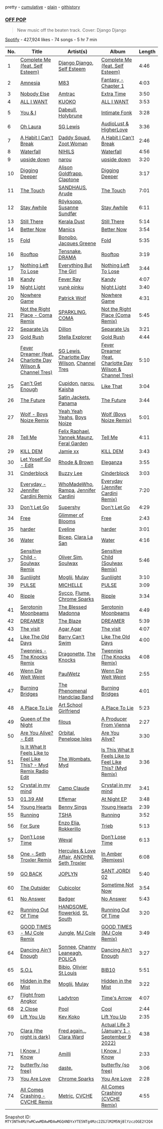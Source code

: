 pretty - [cumulative](/playlists/cumulative/37i9dQZF1DX07Bg0Q5GozA.md) - [plain](/playlists/plain/37i9dQZF1DX07Bg0Q5GozA) - [githistory](https://github.githistory.xyz/mackorone/spotify-playlist-archive/blob/main/playlists/plain/37i9dQZF1DX07Bg0Q5GozA)

### [OFF POP](https://open.spotify.com/playlist/37i9dQZF1DX07Bg0Q5GozA)

> New music off the beaten track\. Cover: Django Django

[Spotify](https://open.spotify.com/user/spotify) - 427,924 likes - 74 songs - 5 hr 7 min

| No. | Title | Artist(s) | Album | Length |
|---|---|---|---|---|
| 1 | [Complete Me \(feat\. Self Esteem\)](https://open.spotify.com/track/4PLpEoutbbBKXQX4Ymkgvq) | [Django Django](https://open.spotify.com/artist/2ARO60gI5do88ho6azmzab), [Self Esteem](https://open.spotify.com/artist/3K9muOlJVKLgH4SIwwZiDe) | [Complete Me \(feat\. Self Esteem\)](https://open.spotify.com/album/6YQ5IjxTphaqI365Y8CNiO) | 4:46 |
| 2 | [Amnesia](https://open.spotify.com/track/3kUAdSRSrERn2yDfm8J9kU) | [M83](https://open.spotify.com/artist/63MQldklfxkjYDoUE4Tppz) | [Fantasy \- Chapter 1](https://open.spotify.com/album/5iTMzvGDxXbZO5hlaqkpqz) | 4:03 |
| 3 | [Nobody Else](https://open.spotify.com/track/0D8T0ibtaX7PkBcpKlzo3Z) | [Amtrac](https://open.spotify.com/artist/3ifxHfYz2pqHku0bwx8H5J) | [Extra Time](https://open.spotify.com/album/49qaWr7XitNvgKzobKGiGg) | 3:50 |
| 4 | [ALL I WANT](https://open.spotify.com/track/076eiWHHHFGmjduZQM4v5G) | [KUOKO](https://open.spotify.com/artist/2h8Egzl8WxLijmpQtmuwHK) | [ALL I WANT](https://open.spotify.com/album/715TgYzWSZPq3i2BB5sOaV) | 3:53 |
| 5 | [You & I](https://open.spotify.com/track/4FKuIlfFCIcvpg7M2HJhwx) | [Dabeull](https://open.spotify.com/artist/7sw3xJMTpdcpfssx17hfrb), [Holybrune](https://open.spotify.com/artist/2L3geJ3pFSYkXI8RdOFQfj) | [Intimate Fonk](https://open.spotify.com/album/2KMTKEk9FZccRGCWhehiKV) | 3:28 |
| 6 | [Oh Laura](https://open.spotify.com/track/2Lq7rOLcBBTvBa86k1YTW0) | [SG Lewis](https://open.spotify.com/artist/0GG2cWaonE4JPrjcCCQ1EG) | [AudioLust & HigherLove](https://open.spotify.com/album/5861K3sQgAwu1sswhe5Gw8) | 3:36 |
| 7 | [A Habit I Can't Break](https://open.spotify.com/track/1lBNeUX94bHDDk1OOjuSfg) | [Daddy Squad](https://open.spotify.com/artist/7ILhSMHJML8HVt4GBi6LGj), [Zoot Woman](https://open.spotify.com/artist/25w2vpqq7dYleBAqMx7Ijx) | [A Habit I Can't Break](https://open.spotify.com/album/5AylJ3SmGL6dZGpygnMEcs) | 2:46 |
| 8 | [Waterfall](https://open.spotify.com/track/4fPbI1iRkmQcJaghebMG2u) | [NIHILS](https://open.spotify.com/artist/0O7NhieDairfQvi9jr66Cx) | [Waterfall](https://open.spotify.com/album/2R41dEy2THxQO6FJcqBZF8) | 4:56 |
| 9 | [upside down](https://open.spotify.com/track/0wdD6gKfjarthX7J6jFUKj) | [narou](https://open.spotify.com/artist/4WZfEIgHLAMmAxATgVjspH) | [upside down](https://open.spotify.com/album/3NMmDrvPdvbkqWPZfxsYJv) | 3:20 |
| 10 | [Digging Deeper](https://open.spotify.com/track/7iKNMytdMotGpqTxyRL4qA) | [Alison Goldfrapp](https://open.spotify.com/artist/72f5AR6hMeL3BwtcO7HqhS), [Claptone](https://open.spotify.com/artist/4mncDFjVLUa3s025Tct3Ry) | [Digging Deeper](https://open.spotify.com/album/0bZtJTjE90SXIW0PIChpnl) | 3:17 |
| 11 | [The Touch](https://open.spotify.com/track/7EO5QmpN4VfJ17zIBvsB64) | [SANDHAUS](https://open.spotify.com/artist/3VPDTHXbhY1NdFM3xpf2Ta), [Arude](https://open.spotify.com/artist/3jvLVdebZznGhPcOcOFKd9) | [The Touch](https://open.spotify.com/album/55VFscrTtQWEu1hnVQvqum) | 7:01 |
| 12 | [Stay Awhile](https://open.spotify.com/track/1GoUZK5UgNAVdz6wcJ9Eml) | [Röyksopp](https://open.spotify.com/artist/5nPOO9iTcrs9k6yFffPxjH), [Susanne Sundfør](https://open.spotify.com/artist/54KCNI7URCrG6yjQK3Ukow) | [Stay Awhile](https://open.spotify.com/album/2q6RGFe2ZnsWwZP7mJKklm) | 6:11 |
| 13 | [Still There](https://open.spotify.com/track/68Lyc2FM0k5S5uVM7RlEYM) | [Kerala Dust](https://open.spotify.com/artist/6lK8O3kyFThiTmgowQZGOH) | [Still There](https://open.spotify.com/album/6Gljo8qN1uZXCFIAZkJ3QZ) | 5:14 |
| 14 | [Better Now](https://open.spotify.com/track/5vSt6mrEG70ErDOzMn0PSb) | [Manics](https://open.spotify.com/artist/3myc8xWoGmD2tiQY9H9u1G) | [Better Now](https://open.spotify.com/album/1R1IOZTrZH80zO9c9IA7g5) | 3:54 |
| 15 | [Fold](https://open.spotify.com/track/3yaAqfGcXeC02j88iaoebG) | [Bonobo](https://open.spotify.com/artist/0cmWgDlu9CwTgxPhf403hb), [Jacques Greene](https://open.spotify.com/artist/0ygIgsjUzKivFgxgjQ9iV9) | [Fold](https://open.spotify.com/album/3xReYX6louXtp8C6Lxf8bx) | 5:35 |
| 16 | [Rooftop](https://open.spotify.com/track/1eMWdrMNzPuGOwsAeKlXBW) | [Tensnake](https://open.spotify.com/artist/75nC6MXUalYZSOd7OfNkwq), [DRAMA](https://open.spotify.com/artist/7LvvNoUPwTZpgXDWBRrfHg) | [Rooftop](https://open.spotify.com/album/2dxviQ3pceDaEjeVasmMFL) | 3:19 |
| 17 | [Nothing Left To Lose](https://open.spotify.com/track/02zPsXmSUP6Rr1Z2w5KMpf) | [Everything But The Girl](https://open.spotify.com/artist/13ccXrK7AmXb4TddMkE7jy) | [Nothing Left To Lose](https://open.spotify.com/album/2NQLpA0EfQtDIMViTywa69) | 3:44 |
| 18 | [Kandy](https://open.spotify.com/track/5TytypfM1sVy0GIX7MLUz8) | [Fever Ray](https://open.spotify.com/artist/5hE6NCoobhyEu6TRSbjOJY) | [Kandy](https://open.spotify.com/album/3iCPgpzdYSUQjlJUuNhr8B) | 4:07 |
| 19 | [Night Light](https://open.spotify.com/track/7Ia03G8qjfSa8fAoCwGRn6) | [yunè pinku](https://open.spotify.com/artist/2sY4BbYrbvNVgsNzo6HddD) | [Night Light](https://open.spotify.com/album/1CGSJpxIUacGXWfQELzqjJ) | 3:40 |
| 20 | [Nowhere Game](https://open.spotify.com/track/3yT6Ho87fAxrvsbys6TGUx) | [Patrick Wolf](https://open.spotify.com/artist/6s92YZUPkTK1HL1WIGrPKE) | [Nowhere Game](https://open.spotify.com/album/3JZkS9acXygfFkIpMhi7o1) | 4:31 |
| 21 | [Not the Right Place \- Coma Remix](https://open.spotify.com/track/2rL21YUdBOWsynKJur3eqK) | [SPARKLING](https://open.spotify.com/artist/5vfmqpN6ApOjoiTG0ASdue), [COMA](https://open.spotify.com/artist/5t9SPy7c5n665XZCoAuR52) | [Not the Right Place \(Coma Remix\)](https://open.spotify.com/album/5XsbBMTUbz3CsSk7PzdU1I) | 5:45 |
| 22 | [Separate Us](https://open.spotify.com/track/1OTfGZcyl7Eh5TXaDtLgod) | [Dillon](https://open.spotify.com/artist/6oyGMaD0Kbx3ynXKhzH2wW) | [Separate Us](https://open.spotify.com/album/6XMwkgtX332rhk2tT7CXZz) | 3:21 |
| 23 | [Gold Rush](https://open.spotify.com/track/48iDkwmfHzeX5IXFQujb7x) | [Stella Explorer](https://open.spotify.com/artist/4dPeWqBSnhunEI2okArvwD) | [Gold Rush](https://open.spotify.com/album/0s0xUyVkHmZy5GeHlwEvK0) | 4:44 |
| 24 | [Fever Dreamer \(feat\. Charlotte Day Wilson & Channel Tres\)](https://open.spotify.com/track/4W1VDzvrBBG0lZvC221Qh5) | [SG Lewis](https://open.spotify.com/artist/0GG2cWaonE4JPrjcCCQ1EG), [Charlotte Day Wilson](https://open.spotify.com/artist/3GQboECxDT1xqPPWC30p7v), [Channel Tres](https://open.spotify.com/artist/4cUkGQyhLFqKHBtL58HYVp) | [Fever Dreamer \(feat\. Charlotte Day Wilson & Channel Tres\)](https://open.spotify.com/album/6SymPOBPwcX3daLExr5uXP) | 5:10 |
| 25 | [Can't Get Enough](https://open.spotify.com/track/455RNF1FhYAjgRI0nPI9DA) | [Cupidon](https://open.spotify.com/artist/1qz3nYVQit24tcOsCOdCvb), [narou](https://open.spotify.com/artist/4WZfEIgHLAMmAxATgVjspH), [Kaisha](https://open.spotify.com/artist/7pz3rYu86PfExk8qn0o6Oe) | [Like That](https://open.spotify.com/album/3Q8s50HFIdU4w35szX7Mpn) | 3:04 |
| 26 | [The Future](https://open.spotify.com/track/6HXdL92qb3doVllJ5yChnd) | [Satin Jackets](https://open.spotify.com/artist/5Gn7NoCZvbVlGgtZMILRcv), [Panama](https://open.spotify.com/artist/3W9UldYu0xJcaOAw2SUTDI) | [The Future](https://open.spotify.com/album/6fx6KRK3aaWihej7lWLO5s) | 3:44 |
| 27 | [Wolf \- Boys Noize Remix](https://open.spotify.com/track/1cNQtla3jWus7dSwfJV1oG) | [Yeah Yeah Yeahs](https://open.spotify.com/artist/3TNt4aUIxgfy9aoaft5Jj2), [Boys Noize](https://open.spotify.com/artist/62k5LKMhymqlDNo2DWOvvv) | [Wolf \(Boys Noize Remix\)](https://open.spotify.com/album/6sx8z31IKn73hte9q9SzyI) | 5:01 |
| 28 | [Tell Me](https://open.spotify.com/track/6VkEyJbgKPyXtweiYsEPcj) | [Felix Raphael](https://open.spotify.com/artist/4nknUpUYu4baxWwkunq81Z), [Yannek Maunz](https://open.spotify.com/artist/2Kpl9Z7stnwWTE8tZK7srj), [Feral Garden](https://open.spotify.com/artist/6C3Yrg93t2fro8ikPATMfK) | [Tell Me](https://open.spotify.com/album/1O5xnJpHgn1KeCKf4lII0G) | 4:11 |
| 29 | [KILL DEM](https://open.spotify.com/track/5CE0k1VmTXgCtaa5L288LP) | [Jamie xx](https://open.spotify.com/artist/7A0awCXkE1FtSU8B0qwOJQ) | [KILL DEM](https://open.spotify.com/album/71iqkeqFNSiCgum1gPfeZo) | 3:43 |
| 30 | [Let Yoself Go \- Edit](https://open.spotify.com/track/3DH2EGnxAuunk59UDFs9EA) | [Rhode & Brown](https://open.spotify.com/artist/3tA0d4G3jC6CXf6MXEZE5T) | [Eleganza](https://open.spotify.com/album/5IbiJ323rZDRK6XqK9PAXR) | 3:55 |
| 31 | [Cinderblock](https://open.spotify.com/track/79soO0pk1njm8mrvl605A7) | [Buzzy Lee](https://open.spotify.com/artist/0cz2DZrX5wGn1XUdIPKYYQ) | [Cinderblock](https://open.spotify.com/album/7A3TarqkpT03UKlniya5Bl) | 3:03 |
| 32 | [Everyday \- Jennifer Cardini Remix](https://open.spotify.com/track/02awIGJCgPAMs4xLWTfcdf) | [WhoMadeWho](https://open.spotify.com/artist/50Lr1puweM1hFsF1LpIZLM), [Rampa](https://open.spotify.com/artist/08jywfUS0hp8XYlYs0cvz8), [Jennifer Cardini](https://open.spotify.com/artist/3AN049igIAaoX0fjTCkpnf) | [Everyday \(Jennifer Cardini Remix\)](https://open.spotify.com/album/29tchebjLMABWzP2jKWa0j) | 7:20 |
| 33 | [Don't Let Go](https://open.spotify.com/track/4s3xXkjGYSwI01zTp5f1by) | [Supershy](https://open.spotify.com/artist/2hk94pAZS1iYSqoICeTyh1) | [Don't Let Go](https://open.spotify.com/album/7g83bQ1Gic6MRsrIPuzuga) | 4:29 |
| 34 | [Free](https://open.spotify.com/track/6G8S7nEHC8NqL3mZmvCmwU) | [Glimmer of Blooms](https://open.spotify.com/artist/5Ha7OvvalK4moJei0zEKg6) | [Free](https://open.spotify.com/album/6yG6pLMM62bFqa9VVhJM6B) | 2:43 |
| 35 | [harder](https://open.spotify.com/track/66zt8IyGtkoJEoxxnZOuQB) | [Eveline](https://open.spotify.com/artist/2QrM4CoNNTfbNZ7e8yvzR0) | [harder](https://open.spotify.com/album/2RYiKmYrXAt6QEyE3Pht2w) | 3:01 |
| 36 | [Water](https://open.spotify.com/track/09cgbbadzZSKFd1hGN23p5) | [Bicep](https://open.spotify.com/artist/73A3bLnfnz5BoQjb4gNCga), [Clara La San](https://open.spotify.com/artist/3u65Tx20y4WqxO7W7khEhj) | [Water](https://open.spotify.com/album/2IbvLEWok7hbkf5BBZaYBg) | 4:16 |
| 37 | [Sensitive Child \- Soulwax Remix](https://open.spotify.com/track/0fER4siVB8s68N3JkFAI4O) | [Oliver Sim](https://open.spotify.com/artist/4KDu9uqzqseVCpQXMa8Pvm), [Soulwax](https://open.spotify.com/artist/43mWhBXSflupNLuNjM5vff) | [Sensitive Child \(Soulwax Remix\)](https://open.spotify.com/album/1j93UmCt06HQ9XCVqAitcA) | 5:46 |
| 38 | [Sunliight](https://open.spotify.com/track/5jcih933VV9IAx2EbadFXQ) | [Moglii](https://open.spotify.com/artist/0lIIsJafIVVi3ruN2vFzpS), [Mulay](https://open.spotify.com/artist/6hxUwSTKTLQoKGmKHLle54) | [Sunliight](https://open.spotify.com/album/3iLQyDZQsLcERtVxrNstVJ) | 3:10 |
| 39 | [PULSE](https://open.spotify.com/track/0QHZGpHLzjeYgcVARNpb29) | [MICHELLE](https://open.spotify.com/artist/4yYvor6Rq4fG82J1L47DYp) | [PULSE](https://open.spotify.com/album/5s2CVXsIYs2yangXeisfkk) | 3:09 |
| 40 | [Ripple](https://open.spotify.com/track/6oEC3xbIgUG2TEUXZXUFCv) | [Sycco](https://open.spotify.com/artist/4meTRfbaVba24HXyBwbKJ0), [Flume](https://open.spotify.com/artist/6nxWCVXbOlEVRexSbLsTer), [Chrome Sparks](https://open.spotify.com/artist/2pTCZ9C1fXdaVlv6d5EIXM) | [Ripple](https://open.spotify.com/album/2SxQzTgVzdpzQwSNrTARks) | 3:34 |
| 41 | [Serotonin Moonbeams](https://open.spotify.com/track/0hJfuyUwtEYMlGgvr3nzz9) | [The Blessed Madonna](https://open.spotify.com/artist/4TvhRzxIL1le2PWCeUqxQw) | [Serotonin Moonbeams](https://open.spotify.com/album/1UTc8WInycl4tVgJ1yODaO) | 4:49 |
| 42 | [DREAMER](https://open.spotify.com/track/6j2AojKOLW867QDk2hEO5j) | [The Blaze](https://open.spotify.com/artist/1Dt1UKLtrJIW1xxRBejjos) | [DREAMER](https://open.spotify.com/album/4aBAyZHJOWq0M7uVXYSEnF) | 5:39 |
| 43 | [The visit](https://open.spotify.com/track/1nlpf45g4i27ONz9Ijt5Mo) | [Agar Agar](https://open.spotify.com/artist/5TkylUv5ysSbNoawmn3PBj) | [The visit](https://open.spotify.com/album/0WO7ZxHmZHAfQKpVxCBO3a) | 4:07 |
| 44 | [Like The Old Days](https://open.spotify.com/track/6mfM11rZkoXsU5xAArF4Ix) | [Barry Can't Swim](https://open.spotify.com/artist/0vTVU0KH0CVzijsoKGsTPl) | [Like The Old Days](https://open.spotify.com/album/1UKTx4oagTgTO2PVtoTWf3) | 4:00 |
| 45 | [Twennies \- The Knocks Remix](https://open.spotify.com/track/2udzkXs8wSPiRNDmzomieS) | [Dragonette](https://open.spotify.com/artist/4GLJPBj5Cdr9AgLKvLWM4n), [The Knocks](https://open.spotify.com/artist/2x7EATekOPhFGRx3syMGEC) | [Twennies \(The Knocks Remix\)](https://open.spotify.com/album/7kspnaid8DF0EbhsIVyv86) | 4:08 |
| 46 | [Wenn Die Welt Weint](https://open.spotify.com/track/4Nu3ioTzEbCC48lD2UX4co) | [PaulWetz](https://open.spotify.com/artist/1uaDw0T6O916Kv8TxJsQzb) | [Wenn Die Welt Weint](https://open.spotify.com/album/22uorOmcd34IXxtZvPKdbD) | 2:55 |
| 47 | [Burning Bridges](https://open.spotify.com/track/5vDkKykIOkzmx7ExSux8kd) | [The Phenomenal Handclap Band](https://open.spotify.com/artist/4S8UOAApPhwz9WcVOj13VO) | [Burning Bridges](https://open.spotify.com/album/6zFLd973JFMHYZOxr8F9Lm) | 4:01 |
| 48 | [A Place To Lie](https://open.spotify.com/track/5KFS9MC8czFqXczPjaOi7R) | [Art School Girlfriend](https://open.spotify.com/artist/3rtvvt1kuQ4luEWq8epaHD) | [A Place To Lie](https://open.spotify.com/album/4CinlAbdXopU8pbdDjuiqM) | 5:23 |
| 49 | [Queen of the Night](https://open.spotify.com/track/4EduJEjwxnq3bw8ITCxpQf) | [filous](https://open.spotify.com/artist/2IjiuEObrCKyZvSb8xLxG9) | [A Producer From Vienna](https://open.spotify.com/album/7AX7iptabwUqOi4rFekYgp) | 2:27 |
| 50 | [Are You Alive? \- Edit](https://open.spotify.com/track/3wAzKpN1NSsvTlNN69Zm7x) | [Orbital](https://open.spotify.com/artist/3csPCeXsj2wezyvkRFzvmV), [Penelope Isles](https://open.spotify.com/artist/14b8PuCbilMIPEgWlC4P5G) | [Are You Alive?](https://open.spotify.com/album/1KGbqzfRRBbk5H6xlvjZj7) | 3:30 |
| 51 | [Is It What It Feels Like to Feel Like This? \- Myd Remix Radio Edit](https://open.spotify.com/track/0jL7eFRciFuzPnFU4hLjUG) | [The Wombats](https://open.spotify.com/artist/0Ya43ZKWHTKkAbkoJJkwIB), [Myd](https://open.spotify.com/artist/3QFiymmbJlVBPpnrOatEAk) | [Is This What It Feels Like to Feel Like This? \(Myd Remix\)](https://open.spotify.com/album/5ntFw6kOzBWC6xXf5SS5Q6) | 3:36 |
| 52 | [Crystal in my mind](https://open.spotify.com/track/4RrITAqhxC4qVfDOJzFoSV) | [Camp Claude](https://open.spotify.com/artist/0TNyEQ0n7diilLgG1ozfrB) | [Crystal in my mind](https://open.spotify.com/album/6EisBZu7B53qLzjKkeCgY6) | 3:41 |
| 53 | [01.39 AM](https://open.spotify.com/track/6lvkerHwEFR7Vm8ey2gEX2) | [Effemar](https://open.spotify.com/artist/3QD8Op2asIft2YDqX154NB) | [At Night EP](https://open.spotify.com/album/13nkkmqmEUw72oBSPmXEFk) | 3:48 |
| 54 | [Young Hearts](https://open.spotify.com/track/6EvN0yVTeZDOp7Ltuea2uo) | [Benny Sings](https://open.spotify.com/artist/4gHcu2JoaXJ0mV4aNPCd7N) | [Young Hearts](https://open.spotify.com/album/3CyqH3gtPaREjTbtLnPDAk) | 2:39 |
| 55 | [Running](https://open.spotify.com/track/2sFOzyRqcN5fKXPrZJjoc2) | [TSHA](https://open.spotify.com/artist/2kLa7JZu4Ijdz1Gle2khZh) | [Running](https://open.spotify.com/album/4Hj5CeXqyFNj3WizYuTa8T) | 3:52 |
| 56 | [For Sure](https://open.spotify.com/track/3Ck3phtoHyzsCZL7AQ7oI0) | [Enzo Elia](https://open.spotify.com/artist/0DY1hXIhEQqRJU9wDoHHu1), [Rokkerillo](https://open.spotify.com/artist/6YocsPeaorDR1KFD5LelbT) | [Trieb](https://open.spotify.com/album/45o9fK1SwIRsIQOU13NwOp) | 5:13 |
| 57 | [Don’t Lose Time](https://open.spotify.com/track/3I1CfmUZZrLAyYY4zm409Y) | [Weval](https://open.spotify.com/artist/12tZvy2xFpWSkuJ3FsfisZ) | [Don’t Lose Time](https://open.spotify.com/album/4LertToXpmjRS34cm3TrUq) | 6:13 |
| 58 | [One \- Seth Troxler Remix](https://open.spotify.com/track/3IuBoswJW21ChJiKQ29QLX) | [Hercules & Love Affair](https://open.spotify.com/artist/1WHoAjAWGx5qLsgzpaOk7W), [ANOHNI](https://open.spotify.com/artist/6VJZYivuYJGCrPuOAnI7Qo), [Seth Troxler](https://open.spotify.com/artist/3JkLFcTej6tdwZoQT6Nx4B) | [In Amber \(Remixes\)](https://open.spotify.com/album/2N8vs3qJN6EyqAA6SJ3EIC) | 6:08 |
| 59 | [GO BACK](https://open.spotify.com/track/66Ofs7OCzCTBVyq6J0oef0) | [JOPLYN](https://open.spotify.com/artist/32Jt1AK733JbFR82hEZ0Ih) | [SANT JORDI 02](https://open.spotify.com/album/0ZvrMbXUFxckG4gp1NEkMh) | 5:40 |
| 60 | [The Outsider](https://open.spotify.com/track/4QP9kNcxLKUT1DVnJ1d1n4) | [Cubicolor](https://open.spotify.com/artist/4nMIbZxtt1kWqUZ8VNKvjU) | [Sometime Not Now](https://open.spotify.com/album/42Yn32ZzOeUGrryMEMFnYL) | 3:54 |
| 61 | [No Answer](https://open.spotify.com/track/1Mn00Kq0cBXgksYJ3ERnwc) | [Badger](https://open.spotify.com/artist/7jZEOpObouf2ZhYvf38dLW) | [No Answer](https://open.spotify.com/album/0kBKYtFUusBMfhHMF6tR6H) | 5:43 |
| 62 | [Running Out Of Time](https://open.spotify.com/track/2XyDgvJov4rPwMWdihlXiZ) | [HANDSOME](https://open.spotify.com/artist/57pf34Iuz55tqsKYxa3BOf), [flowerkid](https://open.spotify.com/artist/4VFDBAAO80bu4bTcVJ6M8i), [St\. South](https://open.spotify.com/artist/1n3X60xWCyL1zytSiKeu4D) | [Running Out Of Time](https://open.spotify.com/album/1t3C39uMHC1kGCg28PGNHQ) | 3:20 |
| 63 | [GOOD TIMES \- MJ Cole Remix](https://open.spotify.com/track/11VeLYoWaYKAyrmtuBOSyG) | [Jungle](https://open.spotify.com/artist/59oA5WbbQvomJz2BuRG071), [MJ Cole](https://open.spotify.com/artist/49GY4uPAwdlk5lSGtfKWYl) | [GOOD TIMES \(MJ Cole Remix\)](https://open.spotify.com/album/4m8KmpwCsY6txydDsN4Pi0) | 3:49 |
| 64 | [Dancing Ain't Enough](https://open.spotify.com/track/2AFtuddFzafFChO3RDnB51) | [Sonnee](https://open.spotify.com/artist/2QmItUyhRFr5NBHFTVOBxr), [Channy Leaneagh](https://open.spotify.com/artist/7KplcRAeeymaXY0iqrrbjo), [POLIÇA](https://open.spotify.com/artist/34vLhockmYhf3LgznwyNaQ) | [Dancing Ain't Enough](https://open.spotify.com/album/2yOmqnThwnhPd3QPsefWWq) | 3:27 |
| 65 | [S.O.L](https://open.spotify.com/track/0KgLSONjjoJ47ZEhN6CQSt) | [Bibio](https://open.spotify.com/artist/0qzzGu8qpbXYpzgV52wOFT), [Olivier St.Louis](https://open.spotify.com/artist/0HHMWJfJPFFuZqnv2rSsyI) | [BIB10](https://open.spotify.com/album/0oQnzhETkhY0LgeWGeEI4S) | 5:51 |
| 66 | [Hidden in the Mist](https://open.spotify.com/track/0PoZOhx2hOvCp0HpYit2h1) | [Moglii](https://open.spotify.com/artist/0lIIsJafIVVi3ruN2vFzpS), [Mulay](https://open.spotify.com/artist/6hxUwSTKTLQoKGmKHLle54) | [Hidden in the Mist](https://open.spotify.com/album/2KAx9enhJClrgz24lvejBy) | 3:22 |
| 67 | [Flight from Angkor](https://open.spotify.com/track/1KGPPuM4jbFy5DEWr3bXWg) | [Ladytron](https://open.spotify.com/artist/0ucLPotcQNI7AViFytdhBz) | [Time's Arrow](https://open.spotify.com/album/0mOMgzeAy3gyb7P2J8gIzY) | 4:07 |
| 68 | [2 Close](https://open.spotify.com/track/7ElTMb0MVBKP8g7LbTviJI) | [Pool](https://open.spotify.com/artist/1yZ0q0QsxwvyY6odzRxUuX) | [Cool](https://open.spotify.com/album/5iJVlIbvVOFLW8FBQYY5Zc) | 2:44 |
| 69 | [Lift You Up](https://open.spotify.com/track/1cOtSLoB6CzOceFe1vZDBN) | [Kev Koko](https://open.spotify.com/artist/2WZCpsGLdNU1xENRwETylI) | [Lift You Up](https://open.spotify.com/album/2YT8zBwRZHa9UHxVA1Bfgt) | 2:35 |
| 70 | [Clara \(the night is dark\)](https://open.spotify.com/track/1halfbhGjFShZwxmnbWE8u) | [Fred again..](https://open.spotify.com/artist/4oLeXFyACqeem2VImYeBFe), [Clara Ward](https://open.spotify.com/artist/0FNW4zTrB6JjDb5ctjbX28) | [Actual Life 3 \(January 1 \- September 9 2022\)](https://open.spotify.com/album/5q2iMctlDvEMYVIawF6Vop) | 4:38 |
| 71 | [I Know, I Know](https://open.spotify.com/track/6NWBt3dF86G49ZL9Cg3DUm) | [Amilli](https://open.spotify.com/artist/6plodklNvq0eGpBOL4ko0D) | [I Know, I Know](https://open.spotify.com/album/0UETdQXKfEJtzQoiiXV7Kz) | 2:33 |
| 72 | [butterfly \(so free\)](https://open.spotify.com/track/5IyJ1x5qq8HShuyK41jAba) | [daste.](https://open.spotify.com/artist/5uXWOfu1kA8mQ9bUp5GgxT) | [butterfly \(so free\)](https://open.spotify.com/album/5Q38YvTGu832sX1ZDKK2sO) | 3:06 |
| 73 | [You Are Love](https://open.spotify.com/track/5VzFngamVe0VopupVkAcjK) | [Chrome Sparks](https://open.spotify.com/artist/2pTCZ9C1fXdaVlv6d5EIXM) | [You Are Love](https://open.spotify.com/album/4WfJt0rZdqb8X8HJR3iwSt) | 2:28 |
| 74 | [All Comes Crashing \- CVCHE Remix](https://open.spotify.com/track/3HJmf591A9KspqCVPEiUja) | [Metric](https://open.spotify.com/artist/1rCIEwPp5OnXW0ornlSsRl), [CVCHE](https://open.spotify.com/artist/0AVoyEEWwMPhMIiBujqkQP) | [All Comes Crashing \(CVCHE Remix\)](https://open.spotify.com/album/7pySoRsn8T7Msc6i53ItAI) | 4:55 |

Snapshot ID: `MTY3NTk4MzYwMCwwMDAwMDAwMGQ4NDYxYTE5NTg4Mzc2ZGJlM2M5NjBlYzczOGE2Y2Q4`
